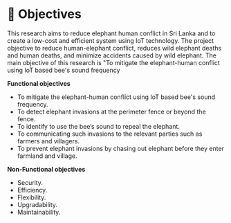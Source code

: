 # 🐘 Objectives

This research aims to reduce elephant human conflict in Sri Lanka and to create a low-cost and efficient system using IoT technology. The project objective to reduce human-elephant conflict, reduces wild elephant deaths and human deaths, and minimize accidents caused by wild elephant. The main objective of this research is "To mitigate the elephant-human conflict using IoT based bee's sound frequency



**Functional objectives**

* To mitigate the elephant-human conflict using IoT based bee's sound frequency.
* To detect elephant invasions at the perimeter fence or beyond the fence.
* To identify to use the bee‘s sound to repeal the elephant.
* To communicating such invasions to the relevant parties such as farmers and villagers.
* To prevent elephant invasions by chasing out elephant before they enter farmland and village.

**Non-Functional objectives**

* Security.
* Efficiency.
* Flexibility.
* Upgradability.
* Maintainability.

